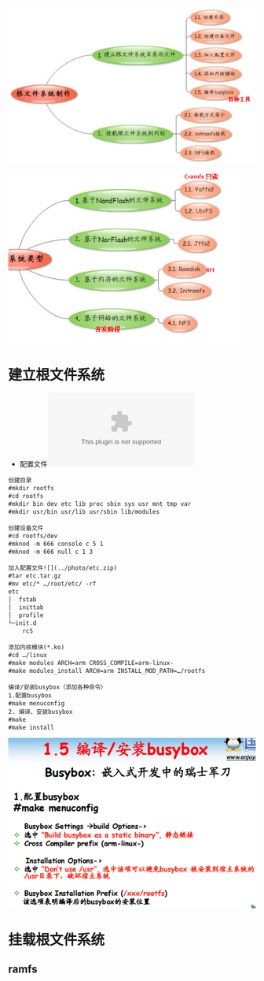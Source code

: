 ![](../photo/Pasted%20image%2020230502162957.png)

![](../photo/Pasted%20image%2020230502162930.png)
# 建立根文件系统
- 配置文件![](../photo/etc.zip)
```
创建目录
#mkdir rootfs 
#cd rootfs
#mkdir bin dev etc lib proc sbin sys usr mnt tmp var
#mkdir usr/bin usr/lib usr/sbin lib/modules

创建设备文件
#cd rootfs/dev
#mknod -m 666 console c 5 1
#mknod -m 666 null c 1 3

加入配置文件![](../photo/etc.zip)
#tar etc.tar.gz
#mv etc/* …/root/etc/ -rf
etc
│  fstab
│  inittab
│  profile
└─init.d
	rcS

添加内核模块(*.ko)
#cd …/linux
#make modules ARCH=arm CROSS_COMPILE=arm-linux-
#make modules_install ARCH=arm INSTALL_MOD_PATH=…/rootfs

编译/安装busybox（添加各种命令）
1.配置busybox
#make menuconfig 
2. 编译、安装busybox
#make
#make install
```
![](../photo/Pasted%20image%2020230502163534.png)

# 挂载根文件系统

## ramfs